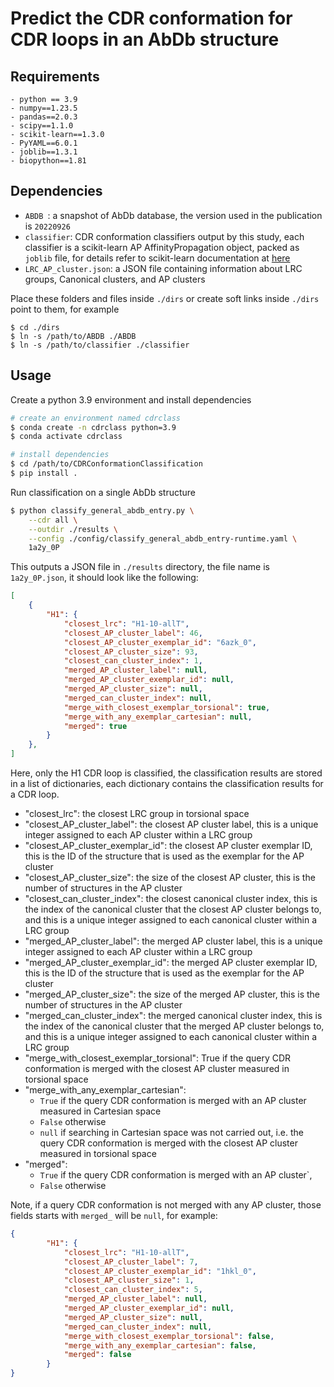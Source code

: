 # Predict the CDR conformation for CDR loops in an AbDb structure 

## Requirements
```
- python == 3.9
- numpy==1.23.5
- pandas==2.0.3
- scipy==1.1.0
- scikit-learn==1.3.0
- PyYAML==6.0.1 
- joblib==1.3.1
- biopython==1.81
```

## Dependencies 
- `ABDB `: a snapshot of AbDb database, the version used in the publication is `20220926`
- `classifier`: CDR conformation classifiers output by this study, each classifier is a scikit-learn AP AffinityPropagation object, packed as `joblib` file, for details refer to scikit-learn documentation at [here](https://scikit-learn.org/stable/model_persistence.html)
- `LRC_AP_cluster.json`: a JSON file containing information about LRC groups, Canonical clusters, and AP clusters
  
Place these folders and files inside `./dirs` or create soft links inside `./dirs` point to them, for example 
```
$ cd ./dirs
$ ln -s /path/to/ABDB ./ABDB
$ ln -s /path/to/classifier ./classifier
```

## Usage
Create a python 3.9 environment and install dependencies
```bash 
# create an environment named cdrclass
$ conda create -n cdrclass python=3.9
$ conda activate cdrclass

# install dependencies
$ cd /path/to/CDRConformationClassification
$ pip install .  
```

Run classification on a single AbDb structure
```bash
$ python classify_general_abdb_entry.py \
    --cdr all \
    --outdir ./results \
    --config ./config/classify_general_abdb_entry-runtime.yaml \
    1a2y_0P
```
This outputs a JSON file in `./results` directory, the file name is `1a2y_0P.json`, it should look like the following: 
```JSON
[
    {
        "H1": {
            "closest_lrc": "H1-10-allT",
            "closest_AP_cluster_label": 46,
            "closest_AP_cluster_exemplar_id": "6azk_0",
            "closest_AP_cluster_size": 93,
            "closest_can_cluster_index": 1,
            "merged_AP_cluster_label": null,
            "merged_AP_cluster_exemplar_id": null,
            "merged_AP_cluster_size": null,
            "merged_can_cluster_index": null,
            "merge_with_closest_exemplar_torsional": true,
            "merge_with_any_exemplar_cartesian": null,
            "merged": true
        }
    },
]
```
Here, only the H1 CDR loop is classified, the classification results are stored in a list of dictionaries, each dictionary contains the classification results for a CDR loop.

- "closest_lrc": the closest LRC group in torsional space 
- "closest_AP_cluster_label": the closest AP cluster label, this is a unique integer assigned to each AP cluster within a LRC group
- "closest_AP_cluster_exemplar_id": the closest AP cluster exemplar ID, this is the ID of the structure that is used as the exemplar for the AP cluster
- "closest_AP_cluster_size": the size of the closest AP cluster, this is the number of structures in the AP cluster
- "closest_can_cluster_index": the closest canonical cluster index, this is the index of the canonical cluster that the closest AP cluster belongs to, and this is a unique integer assigned to each canonical cluster within a LRC group
- "merged_AP_cluster_label": the merged AP cluster label, this is a unique integer assigned to each AP cluster within a LRC group
- "merged_AP_cluster_exemplar_id": the merged AP cluster exemplar ID, this is the ID of the structure that is used as the exemplar for the AP cluster
- "merged_AP_cluster_size": the size of the merged AP cluster, this is the number of structures in the AP cluster
- "merged_can_cluster_index": the merged canonical cluster index, this is the index of the canonical cluster that the merged AP cluster belongs to, and this is a unique integer assigned to each canonical cluster within a LRC group
- "merge_with_closest_exemplar_torsional": True if the query CDR conformation is merged with the closest AP cluster measured in torsional space
- "merge_with_any_exemplar_cartesian": 
  - `True` if the query CDR conformation is merged with an AP cluster measured in Cartesian space
  - `False` otherwise  
  - `null` if searching in Cartesian space was not carried out, i.e. the query CDR conformation is merged with the closest AP cluster measured in torsional space
- "merged": 
  - `True` if the query CDR conformation is merged with an AP cluster`, 
  - `False` otherwise

Note, if a query CDR conformation is not merged with any AP cluster, those fields starts with `merged_` will be `null`, for example:
```JSON
{
        "H1": {
            "closest_lrc": "H1-10-allT",
            "closest_AP_cluster_label": 7,
            "closest_AP_cluster_exemplar_id": "1hkl_0",
            "closest_AP_cluster_size": 1,
            "closest_can_cluster_index": 5,
            "merged_AP_cluster_label": null,
            "merged_AP_cluster_exemplar_id": null,
            "merged_AP_cluster_size": null,
            "merged_can_cluster_index": null,
            "merge_with_closest_exemplar_torsional": false,
            "merge_with_any_exemplar_cartesian": false,
            "merged": false
        }
}
```
